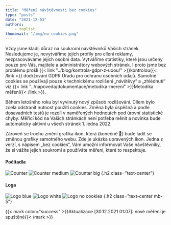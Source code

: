 ```yaml
---
title: "Měření návštěvnosti bez cookies"
type: "posts"
date: "2021-12-03"
authors: 
    - toplist
thumbnail: "/img/no-cookies.png"
---
```

Vždy jsme kladli důraz na soukromí návštěvníků Vašich stránek. Nesledujeme je, nevytváříme jejich profily pro cílení reklamy, nezpracováváme jejich osobní data. Vytváříme statistiky, které jsou určeny pouze pro Vás, majitele a administrátory webových stránek. I proto jsme bez problému prošli {{< link "../blog/kontrola-gdpr-z-uoou/" >}}kontrolou{{< /link >}} dodržování GDPR Úřadu pro ochranu osobních údajů. Samotné cookies se používají pouze k technickému rozlišení „návštěvy“ a „zhlédnutí“ viz {{< link "../napoveda/dokumentace/metodika-mereni" >}}Metodika měření{{< /link >}}.

Během letošního roku byl vyvinutý nový způsob rozlišování. Cílem bylo zcela odstranit nutnost použití cookies. Změna byla úspěšná a podle dosavadních testů je rozdíl v naměřených hodnotách pod úrovní statistické chyby. Měřící kód na Vašich stránkách není potřeba měnit a novinka bude automaticky aktivní u všech stránek 1. ledna 2022.

Zároveň se trochu změní grafika ikon, která (konečně 🙂) bude ladit se změnou grafiky samotného webu. Zde je ukázka upravených ikon. Jedna z verzí, s nápisem „bez cookies“, Vám umožní informovat Vaše návštěvníky, že si vážíte jejich soukromí a používáte měření, které to respektuje.

#### Počítadla

![Counter](/img/counter-new.gif) ![Counter medium](/img/mc-copy.gif) ![Counter big](/img/bc-copy.gif)
{.h2 class="text-center"}

#### Loga

![Logo blue](/img/count.asp_.png) ![Logo white](/img/logo1.png) ![Logo no cookies](/img/logo2.png)
{.h2 class="text-center mb-5"}

{{< mark color="success" >}}Aktualizace [30.12.2021 01:07]: nové měření je spuštěné{{< /mark >}}